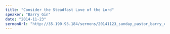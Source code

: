 ```yaml
---
title: "Consider the Steadfast Love of the Lord"
speaker: "Barry Gin"
date: "2014-11-23"
sermonUrl: "http://35.190.93.184/sermons/20141123_sunday_pastor_barry_consider_the_steadfast_love_of_the_lord.mp3"
---
```

